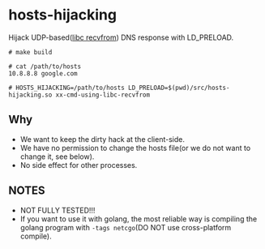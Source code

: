 # hosts-hijacking

Hijack UDP-based([libc recvfrom](https://man7.org/linux/man-pages/man2/recvfrom.2.html)) DNS response with LD_PRELOAD.

```
# make build

# cat /path/to/hosts
10.8.8.8 google.com

# HOSTS_HIJACKING=/path/to/hosts LD_PRELOAD=$(pwd)/src/hosts-hijacking.so xx-cmd-using-libc-recvfrom
```

## Why

- We want to keep the dirty hack at the client-side.
- We have no permission to change the hosts file(or we do not want to change it, see below).
- No side effect for other processes.

## NOTES

- NOT FULLY TESTED!!!
- If you want to use it with golang, the most reliable way is compiling the golang program with `-tags netcgo`(DO NOT use cross-platform compile).
